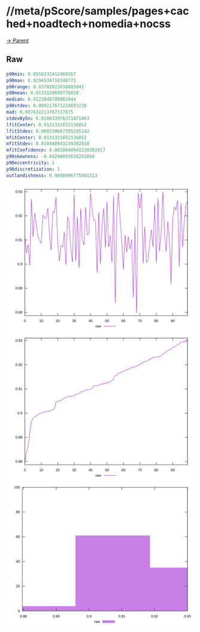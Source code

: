 
# //meta/pScore/samples/pages+cached+noadtech+nomedia+nocss

[→ Parent](../..)


## Raw


```yaml
p90min: 0.8916332412460267
p90max: 0.9294534716348771
p90range: 0.03782023038885041
p90mean: 0.9133120690776038
median: 0.9123848788862944
p90stdev: 0.009217671224893238
mad: 0.007632213767317875
stdevBySn: 0.010633976371071463
lfitCenter: 0.9131331652136052
lfitStdev: 0.008330667395295142
mfitCenter: 0.9131331652136052
mfitStdev: 0.010440943230302818
mfitConfidence: 0.0010440943230302817
p90skewness: -0.09246093630265056
p90eccentricity: 1
p90discretization: 1
outlandishness: 0.9990996775981523

```

![PLOT: raw-values](./raw/values.svg)![PLOT: raw-sorted](./raw/sorted.svg)![PLOT: raw-histogram](./raw/histogram.svg)